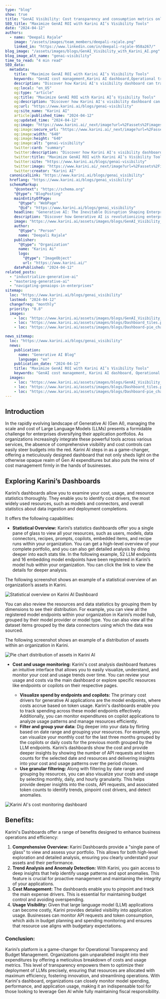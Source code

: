 ```yaml
---
type: "blog"
show: true
title: "GenAI Visibility: Cost transparency and consumption metrics only with Karini AI"
SEO_title: "Maximize GenAI ROI with Karini AI’s Visibility Tools"
date: "2024-04-12"
authors:
  - name: "Deepali Rajale"
    image: "/assets/images/team_members/deepali-rajale.png"
    linked_in: "https://www.linkedin.com/in/deepali-rajale-958a267/"
blog_image: "/assets/images/blogs/GenAI_Visibility_with_Karini_AI.png"
blog_image_alt_name: "genai-visibility"
time_to_read: "4 min read"
SEO_data:
  metadata:
    title: "Maximize GenAI ROI with Karini AI’s Visibility Tools"
    keywords: "GenAI cost management,Karini AI dashboard,Operational transparency,LLM budget control,AI resource monitoring"
    description: "Discover how Karini AI's visibility dashboard can transform your GenAI cost management, ensuring efficiency and transparency in operations."
    og:local: "en_US"
    og:type: "article"
    og:title: "Maximize GenAI ROI with Karini AI’s Visibility Tools"
    og:description: "Discover how Karini AI's visibility dashboard can transform your GenAI cost management, ensuring efficiency and transparency in operations."
    og:url: "https://www.karini.ai/blogs/genai-visibility"
    og:site_name: "Karini AI"
    article:published_time: "2024-04-12"
    og:updated_time: "2024-04-12"
    og:image: "https://www.karini.ai/_next/image?url=%2Fassets%2Fimages%2Fblogs%2FGenAI_Visibility_with_Karini_AI.png&w=640&q=75"
    og:image:secure_url: "https://www.karini.ai/_next/image?url=%2Fassets%2Fimages%2Fblogs%2FGenAI_Visibility_with_Karini_AI.png&w=640&q=75"
    og:image:width: "640"
    og:image:height: "640"
    og:image:alt: "genai-visibility"
    twitter:card: "summary"
    twitter:description: "Discover how Karini AI's visibility dashboard can transform your GenAI cost management, ensuring efficiency and transparency in operations."
    twitter:title: "Maximize GenAI ROI with Karini AI’s Visibility Tools"
    twitter:site: "https://www.karini.ai/blogs/genai-visibility"
    twitter:image: "https://www.karini.ai/_next/image?url=%2Fassets%2Fimages%2Fblogs%2FGenAI_Visibility_with_Karini_AI.png&w=640&q=75"
    twitter:creator: "Karini AI"
  canonicalLink: "https://www.karini.ai/blogs/genai_visibility"
  hreflang: "https://www.karini.ai/blogs/genai_visibility"
  schemaMarkup:
    "@context": "https://schema.org"
    "@type": "BlogPosting"
    mainEntityOfPage:
      "@type": "WebPage"
      "@id": "https://www.karini.ai/blogs/genai_visibility"
    headline: "Generative AI: The Inevitable Disruption Shaping Enterprise Landscapes"
    description: "Discover how Generative AI is revolutionizing enterprises, from marketing to R&D, and how Karini AI can be your ally in embracing this disruptive technology."
    image: "https://www.karini.ai/assets/images/blogs/GenAI_Visibility_with_Karini_AI.png"
    author:
      "@type": "Person"
      name: "Deepali Rajale"
    publisher:
      "@type": "Organization"
      name: "Karini Ai"
      logo:
        "@type": "ImageObject"
        url: "https://www.karini.ai/"
    datePublished: "2024-04-12"
related_posts:
  - "industrialize-generative-ai"
  - "mastering-generative-ai"
  - "navigating-genaiops-in-enterprises"
sitemap:
  loc: "https://www.karini.ai/blogs/genai_visibility"
  lastmod: "2024-04-12"
  changefreq: "monthly"
  priority: "0.8"
  images:
    - loc: "https://www.karini.ai/assets/images/blogs/GenAI_Visibility_with_Karini_AI.png"
    - loc: "https://www.karini.ai/assets/images/blogs/Dashboard_tiles.png"
    - loc: "https://www.karini.ai/assets/images/blogs/Dashboard-pie_charts.png"

news_sitemap:
  loc: "https://www.karini.ai/blogs/genai_visibility"
  news:
    publication:
      name: "Generative AI Blog"
      language: "en"
    publication_date: "2024-04-12"
    title: "Maximize GenAI ROI with Karini AI’s Visibility Tools"
    keywords: "GenAI cost management, Karini AI dashboard, Operational transparency, LLM budget control, AI resource monitoring"
  images:
    - loc: "https://www.karini.ai/assets/images/blogs/GenAI_Visibility_with_Karini_AI.png"
    - loc: "https://www.karini.ai/assets/images/blogs/Dashboard_tiles.png"
    - loc: "https://www.karini.ai/assets/images/blogs/Dashboard-pie_charts.png"
---
```


## Introduction

In the rapidly evolving landscape of Generative AI (Gen AI), managing the scale and cost of Large Language Models (LLMs) presents a formidable challenge for enterprises diversifying their application portfolios. As organizations increasingly integrate these powerful tools across various services, the absence of comprehensive visibility and cost controls can easily steer budgets into the red. Karini AI steps in as a game-changer, offering a meticulously designed dashboard that not only sheds light on the otherwise opaque realm of Gen AI expenditures but also puts the reins of cost management firmly in the hands of businesses.

## Exploring Karini’s Dashboards

Karini’s dashboards allow you to examine your cost, usage, and resource statistics thoroughly. They enable you to identify cost drivers, the most widely used resources, such as models and connectors, and overall statistics about data ingestion and deployment completions.

It offers the following capabilities:

- **Statistical Overview:**
  Karini’s statistics dashboards offer you a single pane of glass to view all your resources, such as users, models, data connectors, recipes, prompts, copilots, embedded items, and recipe runs within your organization. You can get a high-level overview of your complete portfolio, and you can also get detailed analysis by diving deeper into each stats tile. In the following example, 52 LLM endpoints and 16 embedding model endpoints have been registered in Karini’s model hub within your organization. You can click the link to view the details for deeper analysis.

The following screenshot shows an example of a statistical overview of an organization’s assets in Karini.

![Statistical overview on Karini AI Dashboard](/assets/images/blogs/Dashboard_tiles.png)

You can also review the resources and data statistics by grouping them by dimensions to see their distribution. For example, you can view all the registered model endpoints within your organization in Karini’s model hub, grouped by their model provider or model type. You can also view all the dataset items grouped by the data connectors using which the data was sourced.

The following screenshot shows an example of a distribution of assets within an organization in Karini.

![Pie chart distribution of assets in Karini AI](/assets/images/blogs/Dashboard-pie_charts.png)

- **Cost and usage monitoring:**
  Karini's cost analysis dashboard features an intuitive interface that allows you to easily visualize, understand, and monitor your cost and usage trends over time. You can review your usage and costs via the main dashboard or explore specific resources like endpoints or copilots on their respective pages.

  - **Visualize spend by endpoints and copilots:** The primary cost drivers for generative AI applications are the model endpoints, where costs accrue based on token usage. Karini's dashboards enable you to track spending across these model endpoints effectively. Additionally, you can monitor expenditures on copilot applications to analyze usage patterns and manage resources efficiently.
  - **Filter and group your data:** Dig deeper into your data by flirting based on date range and grouping your resources. For example, you can visualize your monthly cost for the last three months grouped by the copilots or daily costs for the previous month grouped by the LLM endpoints. Karini’s dashboards show the cost and provide deeper insights by showing the number of API requests and token counts for the selected date and resources and delivering insights into your cost and usage patterns over the period chosen.
  - **Use granular filtering:** Along with filtering by date range and grouping by resources, you can also visualize your costs and usage by selecting monthly, daily, and hourly granularity. This helps provide deeper insights into the costs, API requests, and associated token counts to identify trends, pinpoint cost drivers, and detect anomalies.

![Karini AI's cost monitoring dashboard](/gif/karini_ai_dashboards.gif)

## Benefits:

Karini's Dashboards offer a range of benefits designed to enhance business operations and efficiency:

1. **Comprehensive Overview:** Karini Dashboards provide a "single pane of glass" to view and assess your portfolio. This allows for both high-level exploration and detailed analysis, ensuring you clearly understand your assets and their performance.
2. **Trend Analysis and Anomaly Detection:** With Karini, you gain access to deep insights that help identify usage patterns and spot anomalies. This feature is crucial for proactive management and maintaining the integrity of your applications.
3. **Cost Management:** The dashboards enable you to pinpoint and track the main expense drivers. This is essential for maintaining budget control and avoiding overspending.
4. **Usage Visibility:** Given that large language model (LLM) applications can become costly, Karini provides detailed visibility into application usage. Businesses can monitor API requests and token consumption, which aids in budget planning and spending monitoring and ensures that resource use aligns with budgetary expectations.

### Conclusion:

Karini’s platform is a game-changer for Operational Transparency and Budget Management. Organizations gain unparalleled insight into their expenditures by offering a meticulous breakdown of costs and usage metrics. This level of transparency empowers them to optimize their deployment of LLMs precisely, ensuring that resources are allocated with maximum efficiency, fostering innovation, and streamlining operations. With Karini's dashboard, organizations can closely monitor model spending, performance, and application usage, making it an indispensable tool for those looking to leverage Gen AI while fully maintaining fiscal responsibility.
